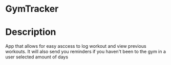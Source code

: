 # GymTracker

# Description
App that allows for easy asccess to log workout and view previous workouts. It will also send you reminders if you haven't been to the gym in a user selected amount of days
